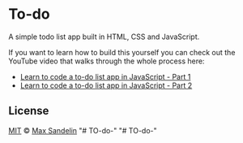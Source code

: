 # To-do
A simple todo list app built in HTML, CSS and JavaScript.

If you want to learn how to build this yourself you can check out the YouTube video that walks through the whole process here:
- [Learn to code a to-do list app in JavaScript - Part 1](https://www.youtube.com/watch?v=2wCpkOk2uCg)
- [Learn to code a to-do list app in JavaScript - Part 2](https://www.youtube.com/watch?v=bGLZ2pwCaiI)

## License
[MIT](LICENSE.md) © [Max Sandelin](https://instagram.com/themaxsandelin)
"# TO-do-" 
"# TO-do-" 

